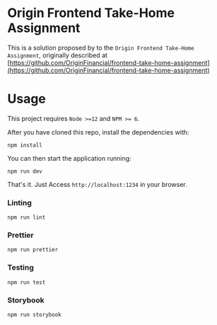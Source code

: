 # Origin Frontend Take-Home Assignment

This is a solution proposed by to the `Origin Frontend Take-Home Assignment`, originally described at [https://github.com/OriginFinancial/frontend-take-home-assignment](https://github.com/OriginFinancial/frontend-take-home-assignment)

# Usage

This project requires `Node >=12` and `NPM >= 6`.

After you have cloned this repo, install the dependencies with:

```
npm install
```

You can then start the application running:

```
npm run dev
```

That's it. Just Access `http://localhost:1234` in your browser.

### Linting

```
npm run lint
```

### Prettier

```
npm run prettier
```

### Testing

```
npm run test
```

### Storybook

```
npm run storybook
```
